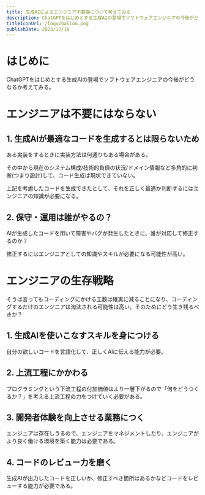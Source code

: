 ```yaml
---
title: 生成AIによるエンジニア不要論について考えてみる
description: ChatGPTをはじめとする生成AIの登場でソフトウェアエンジニアの今後がどうなるか考えてみる
titleIconUrl: /logo/ballon.png
publishDate: 2023/12/18
---
```


# はじめに
ChatGPTをはじめとする生成AIの登場でソフトウェアエンジニアの今後がどうなるか考えてみる。

# エンジニアは不要にはならない

## 1. 生成AIが最適なコードを生成するとは限らないため
ある実装をするときに実装方法は何通りもある場合がある。

その中から現在のシステム構成/技術的負債の状況/ドメイン情報など多角的に判断(つまり設計)して、コード生成は現状できていない。

上記を考慮したコードを生成できたとして、それを正しく最適か判断するにはエンジニアの知識が必要になる。

## 2. 保守・運用は誰がやるの？
AIが生成したコードを用いて障害やバグが発生したときに、誰が対応して修正するのか？

修正するにはエンジニアとしての知識やスキルが必要になる可能性が高い。

# エンジニアの生存戦略
そうは言ってもコーディングにかける工数は確実に減ることになり、コーディングするだけのエンジニアは淘汰される可能性は高い。そのためにどう生き残るべきか？

## 1. 生成AIを使いこなすスキルを身につける
自分の欲しいコードを言語化して、正しくAIに伝える能力が必要。

## 2. 上流工程にかかわる
プログラミングという下流工程の付加価値はより一層下がるので「何をどうつくるか？」を考える上流工程の力をつけていく必要がある。

## 3. 開発者体験を向上させる業務につく
エンジニアは存在しうるので、エンジニアをマネジメントしたり、エンジニアがより良く働ける環境を築く能力は必要である。

## 4. コードのレビュー力を磨く
生成AIが出力したコードを正しいか、修正すべき箇所はあるかなどコードをレビューする能力が必要である。
